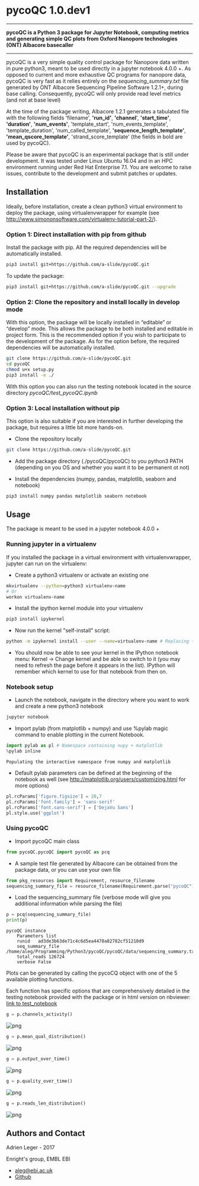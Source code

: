 
# pycoQC 1.0.dev1

___
**pycoQC is a Python 3 package for Jupyter Notebook, computing metrics and generating simple QC plots from Oxford Nanopore technologies (ONT) Albacore basecaller**
___

pycoQC is a very simple quality control package for Nanopore data written in pure python3, meant to be used directly in a jupyter notebook 4.0.0 +. As opposed to current and more exhaustive QC programs for nanopore data, pycoQC is very fast as it relies entirely on the *sequencing_summary.txt* file generated by ONT Albacore Sequencing Pipeline Software 1.2.1+, during base calling. Consequently, pycoQC will only provide read level metrics (and not at base level)

At the time of the package writing, Albacore 1.2.1 generates a tabulated file  with the following fields 'filename', **'run_id'**, **'channel**', **'start_time'**, **'duration'**, **'num_events'**, 'template_start', 'num_events_template', 'template_duration', 'num_called_template', **'sequence_length_template'**, **'mean_qscore_template'**, 'strand_score_template' (the fields in bold are used by pycoQC).

Please be aware that pycoQC is an experimental package that is still under development. It was tested under Linux Ubuntu 16.04 and in an HPC environment running under Red Hat Enterprise 7.1. You are welcome to raise issues, contribute to the development and submit patches or updates.

## Installation

Ideally, before installation, create a clean python3 virtual environment to deploy the package, using virtualenvwrapper for example (see http://www.simononsoftware.com/virtualenv-tutorial-part-2/).

### Option 1: Direct installation with pip from github

Install the package with pip. All the required dependencies will be automatically installed.


```bash
pip3 install git+https://github.com/a-slide/pycoQC.git
```

To update the package:


```bash
pip3 install git+https://github.com/a-slide/pycoQC.git --upgrade
```

### Option 2: Clone the repository and install locally in develop mode

With this option, the package will be locally installed in “editable” or “develop” mode. This allows the package to be both installed and editable in project form. This is the recommended option if you wish to participate to the development of the package. As for the option before, the required dependencies will be automatically installed.


```bash
git clone https://github.com/a-slide/pycoQC.git
cd pycoQC
chmod u+x setup.py
pip3 install -e ./
```

With this option you can also run the testing notebook located in the source directory *pycoQC/test_pycoQC.ipynb*

### Option 3: Local installation without pip 

This option is also suitable if you are interested in further developing the package, but requires a little bit more hands-on.

* Clone the repository locally


```bash
git clone https://github.com/a-slide/pycoQC.git
```

* Add the package directory (./pycoQC/pycoQC) to you python3 PATH (depending on you OS and whether you want it to be permanent ot not)

* Install the dependencies (numpy, pandas, matplotlib, seaborn and notebook)


```bash
pip3 install numpy pandas matplotlib seaborn notebook
```

## Usage

The package is meant to be used in a jupyter notebook 4.0.0 +

### Running jupyter in a virtualenv

If you installed the package in a virtual environment with virtualenvwrapper, jupyter can run on the virtualenv:

* Create a python3 virtualenv or activate an existing one


```bash
mkvirtualenv --python=python3 virtualenv-name
# Or
workon virtualenv-name
```

* Install the ipython kernel module into your virtualenv


```bash
pip3 install ipykernel
```

* Now run the kernel "self-install" script:


```bash
python -m ipykernel install --user --name=virtualenv-name # Replacing the --name parameter as appropriate.
```

* You should now be able to see your kernel in the IPython notebook menu: Kernel -> Change kernel and be able so switch to it (you may need to refresh the page before it appears in the list). IPython will remember which kernel to use for that notebook from then on.

### Notebook setup

* Launch the notebook, navigate in the directory where you want to work and create a new python3 notebook


```bash
jupyter notebook
```

* Import pylab (from matplotlib + numpy) and use %pylab magic command to enable plotting in the current Notebook.


```python
import pylab as pl # Namespace containing nupy + matplotlib
%pylab inline
```

    Populating the interactive namespace from numpy and matplotlib


* Default pylab parameters can be defined at the beginning of the notebook as well (see http://matplotlib.org/users/customizing.html for more options)


```python
pl.rcParams['figure.figsize'] = 20,7
pl.rcParams['font.family'] = 'sans-serif'
pl.rcParams['font.sans-serif'] = ['DejaVu Sans']
pl.style.use('ggplot')
```

### Using pycoQC

* Import pycoQC main class


```python
from pycoQC.pycoQC import pycoQC as pcq
```

* A sample test file generated by Albacore can be obtained from the package data, or you can use your own file


```python
from pkg_resources import Requirement, resource_filename
sequencing_summary_file = resource_filename(Requirement.parse("pycoQC"),'pycoQC/data/sequencing_summary.txt')
```

* Load the sequencing_summary file (verbose mode will give you additional information while parsing the file)


```python
p = pcq(sequencing_summary_file)
print(p)
```

    pycoQC instance
    	Parameters list
    	runid	ad3de3b63de71c4c6d5ea4470a82782cf51210d9
    	seq_summary_file	/home/aleg/Programming/Python3/pycoQC/pycoQC/data/sequencing_summary.txt
    	total_reads	126724
    	verbose	False
    


Plots can be generated by calling the pycoCQ object with one of the 5 available plotting functions.

Each function has specific options that are comprehensively detailed in the testing notebook provided with the package or in html version on nbviewer: [link to test_notebook](https://nbviewer.jupyter.org/github/a-slide/pycoQC/blob/master/pycoQC/test_pycoQC.ipynb?flush_cache=true)


```python
g = p.channels_activity()
```


![png](extra/output_46_0.png)



```python
g = p.mean_qual_distribution()
```


![png](extra/output_47_0.png)



```python
g = p.output_over_time()
```


![png](extra/output_48_0.png)



```python
g = p.quality_over_time()
```


![png](extra/output_49_0.png)



```python
g = p.reads_len_distribution()
```


![png](extra/output_50_0.png)


## Authors and Contact

Adrien Leger - 2017

Enright's group, EMBL EBI

* <aleg@ebi.ac.uk>
* [Github](https://github.com/a-slide)
